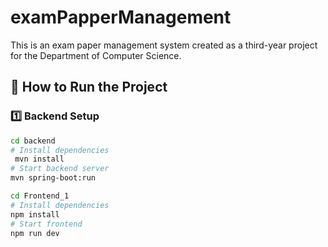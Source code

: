 # examPapperManagement
This is an exam paper management system created as a third-year project for the Department of Computer Science.

## 🚀 How to Run the Project

### 1️⃣ Backend Setup
```bash
cd backend
# Install dependencies
 mvn install
# Start backend server
mvn spring-boot:run

cd Frontend_1
# Install dependencies
npm install
# Start frontend
npm run dev


